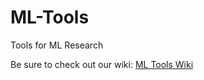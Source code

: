 # ML-Tools
Tools for ML Research


Be sure to check out our wiki:  [ML Tools Wiki](https://github.com/MycroftAI/ML-Tools/wiki)
